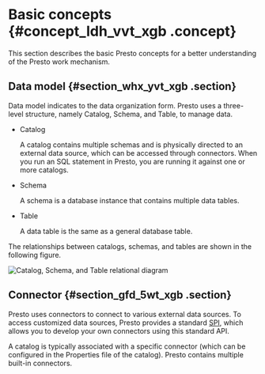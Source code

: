 # Basic concepts {#concept_ldh_vvt_xgb .concept}

This section describes the basic Presto concepts for a better understanding of the Presto work mechanism.

## Data model {#section_whx_yvt_xgb .section}

Data model indicates to the data organization form. Presto uses a three-level structure, namely Catalog, Schema, and Table, to manage data.

-   Catalog

    A catalog contains multiple schemas and is physically directed to an external data source, which can be accessed through connectors. When you run an SQL statement in Presto, you are running it against one or more catalogs.

-   Schema

    A schema is a database instance that contains multiple data tables.

-   Table

    A data table is the same as a general database table.


The relationships between catalogs, schemas, and tables are shown in the following figure.

![Catalog, Schema, and Table relational diagram](http://static-aliyun-doc.oss-cn-hangzhou.aliyuncs.com/assets/img/17915/155255201910900_en-US.png)

## Connector {#section_gfd_5wt_xgb .section}

Presto uses connectors to connect to various external data sources. To access customized data sources, Presto provides a standard [SPI](https://prestodb.io/docs/current/develop/spi-overview.html), which allows you to develop your own connectors using this standard API.

A catalog is typically associated with a specific connector \(which can be configured in the Properties file of the catalog\). Presto contains multiple built-in connectors.

